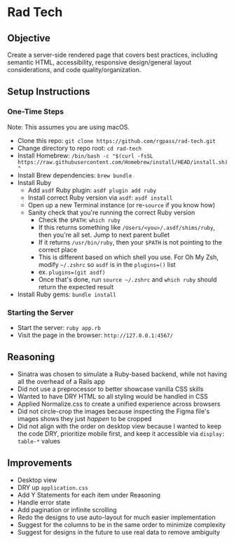 # Rad Tech

## Objective

Create a server-side rendered page that covers best practices, including semantic HTML, accessibility, responsive design/general layout considerations, and code quality/organization.

## Setup Instructions

### One-Time Steps

Note: This assumes you are using macOS.

- Clone this repo: `git clone https://github.com/rgpass/rad-tech.git`
- Change directory to repo root: `cd rad-tech`
- Install Homebrew: `/bin/bash -c "$(curl -fsSL https://raw.githubusercontent.com/Homebrew/install/HEAD/install.sh)"`
- Install Brew dependencies: `brew bundle`
- Install Ruby
  - Add `asdf` Ruby plugin: `asdf plugin add ruby`
  - Install correct Ruby version via `asdf`: `asdf install`
  - Open up a new Terminal instance (or re-`source` if you know how)
  - Sanity check that you're running the correct Ruby version
    - Check the `$PATH`: `which ruby`
    - If this returns something like `/Users/<you>/.asdf/shims/ruby`, then you're all set. Jump to next parent bullet
    - If it returns `/usr/bin/ruby`, then your `$PATH` is not pointing to the correct place
    - This is different based on which shell you use. For Oh My Zsh, modify `~/.zshrc` so `asdf` is in the `plugins=()` list
    - ex. `plugins=(git asdf)`
    - Once that's done, run `source ~/.zshrc` and `which ruby` should return the expected result
- Install Ruby gems: `bundle install`

### Starting the Server

- Start the server: `ruby app.rb`
- Visit the page in the browser: `http://127.0.0.1:4567/`

## Reasoning

- Sinatra was chosen to simulate a Ruby-based backend, while not having all the overhead of a Rails app
- Did not use a preprocessor to better showcase vanilla CSS skills
- Wanted to have DRY HTML so all styling would be handled in CSS
- Applied Normalize.css to create a unified experience across browsers
- Did not circle-crop the images because inspecting the Figma file's images shows they just _happen_ to be cropped
- Did not align with the order on desktop view because I wanted to keep the code DRY, prioritize mobile first, and keep it accessible via `display: table-*` values

## Improvements

- Desktop view
- DRY up `application.css`
- Add Y Statements for each item under Reasoning
- Handle error state
- Add pagination or infinite scrolling
- Redo the designs to use auto-layout for much easier implementation
- Suggest for the columns to be in the same order to minimize complexity
- Suggest for designs in the future to use real data to remove ambiguity
